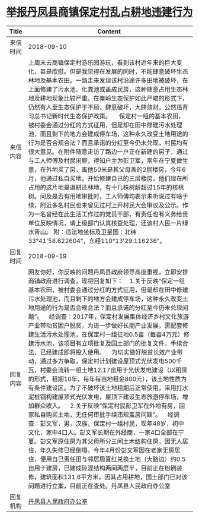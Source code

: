 # <a href="http://www.shangluo.gov.cn/zmhd/ldxxxx.jsp?urltype=leadermail.LeaderMailContentUrl&wbtreeid=1112&leadermailid=4912">举报丹凤县商镇保定村乱占耕地违建行为</a>
|Title|Content|
|:---:|---|
|来信时间|2018-09-10|
|来信内容|上周末去商镇保定村游乐园游玩，看到该村近年来的巨大变化，甚是欣慰。但是我觉得在发展的同时，不能肆意破坏生态林地及基本农田。一路走来发现该村沿途许多田地被破坏，在上面修建了污水池、化粪池或盖成民房，这种随意占用生态林地及耕地现象比较严重。在秦岭生态保护如此严峻的形式下，仍然有人至生态保护于不顾，肆意破坏，大肆敛财，公然违背习总书记新时代生态保护政策。     保定村一组的基本农田，被村委会通过分红的方式征用，但是却在田中修建污水处理池，而且剩下的地方会建成停车场，这种永久改变土地用途的行为是否合规合法？而且承诺的分红至今仍未兑现，村民均有很大意见。在附件随意走访了路边一户正在新建的房子，通过与工人师傅及村民闲聊，得知户主为彭卫军，常年在宁夏做生意，在外地买了房，离他50米是其父母盖的2层楼房，今年6月，他通过私自买地，开始修建自己的三层楼房，他们现在所占用的这片地是退耕还林地，有十几株树龄超过15年的核桃树。问及是否有用地审批时，工人师傅均表示未听说过有啥手续，附近多名村民也未曾见过村上开村民大会审议及公示。作为一名曾经在此生活工作过的党员干部，有责任也有义务给贵单位反映情况，请上级部门认真核查处理，还该村人民一片绿水青山。 附：违法地坐标及卫星图：北纬33°41'58.622604"，东经110°13'29.116236"。|
|回复时间|2018-09-19|
|回复内容|网友你好，你反映的问题丹凤县政府领导高度重视，立即安排商镇政府进行调查，现将回复如下：    1.关于反映“保定一组基本农田，被村委会通过分红的方式征用，但是却在田中修建污水处理池，而且剩下的地方会建成停车场，这种永久改变土地用途的行为是否合规合法？而且承诺的分红至今仍未兑现问题”。    经调查：2017年，保定村发展集体经济乡村文化旅游产业带动贫困户脱贫，为进一步做好长期产业发展，需配套修建生活污水处理池，在保定村一组征地0.5亩（每亩4万元）修建污水池，该项目有立项批复及国土部门的批复文件，手续合法，已经建成即将投入使用。    为切实做好脱贫长效产业带动，通过多方争取，保定村计划建设屋顶式光伏发电500千瓦，村委会流转一组土地12.17亩用于光伏发电建设（以租赁的形式，租期10年，每年每亩地租金800元），该土地性质为有条件建设区。为了不破坏该土地租期后正常使用，采用打水泥桩钢构建屋顶式光伏发电，屋顶下建设生态旅游停车场，增加群众收入。    2.关于反映“保定村民彭卫军在外地有房，回家私自购买土地，无任何审批手续违规盖房问题”。    经调查：彭文军，男，汉族，保定村一组村民，现年48岁，初中文化，家中4口人。彭文军长期在外经商，一家4口全部在宁夏。彭文军原住房为其父母所分三间土木结构住房，因无人居住，年久失修已经倒塌，今年4月份彭文军因在老家无房居住，便用自己责任田与邻居周喜红兑换土地（大路边）约0.5亩用于建房，已建成砖混结构两间两层半，目前正在粉刷装修，建筑面积131.6平方米，因其占用耕地，国土部门已对该问题进行立案，目前正在查处。丹凤县人民政府办公室|
|回复机构|<a href="../../categories/agencies/丹凤县人民政府办公室.md">丹凤县人民政府办公室</a>|
